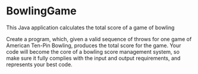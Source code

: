 # BowlingGame
This Java application calculates the total score of a game of bowling

Create a program, which, given a valid sequence of throws for one game of American Ten-Pin Bowling, produces the total score for the game. 
Your code will become the core of a bowling score management system, so make sure it fully complies with the input and output requirements, 
and represents your best code.
